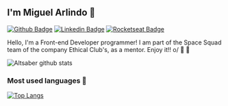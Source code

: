 ## I'm Miguel Arlindo :rocket:

[![Github Badge](https://img.shields.io/badge/-Github-000?style=flat-square&logo=Github&logoColor=white&link=https://github.com/Aeethon)](https://github.com/Aeethon)
[![Linkedin Badge](https://img.shields.io/badge/-LinkedIn-blue?style=flat-square&logo=Linkedin&logoColor=white&link=https://www.linkedin.com/in/miguel-arlindo-55329b1b4/)](https://www.linkedin.com/in/miguel-arlindo-55329b1b4/)
[![Rocketseat Badge](https://img.shields.io/badge/-Rocketseat-41356b?style=flat-square&logo=Rocketseat&logoColor=white&link=https://app.rocketseat.com.br/me/miguelahr)](https://app.rocketseat.com.br/me/miguelahr)

Hello, I'm a  Front-end Developer programmer! I am part of the Space Squad team of the company Ethical Club's, as a mentor. Enjoy it!! o/ :rocket: :purple_heart:


![Altsaber github stats](https://github-readme-stats.vercel.app/api?username=Aeethon&show_icons=true&theme=dracula)




### Most used languages :gem:

[![Top Langs](https://github-readme-stats.vercel.app/api/top-langs/?username=Aeethon&layout=Demo&theme=dracula)](https://github.com/Aeethon)











